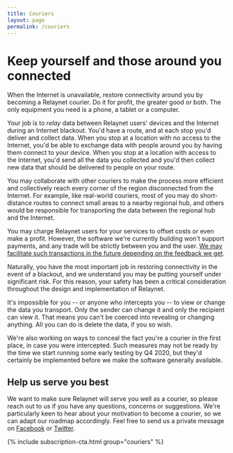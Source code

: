 ```yaml
---
title: Couriers
layout: page
permalink: /couriers
---
```


# Keep yourself and those around you connected

When the Internet is unavailable, restore connectivity around you by becoming a Relaynet courier. Do it for profit, the greater good or both. The only equipment you need is a phone, a tablet or a computer.

Your job is to _relay_ data between Relaynet users' devices and the Internet during an Internet blackout. You'd have a route, and at each stop you'd deliver and collect data. When you stop at a location with no access to the Internet, you'd be able to exchange data with people around you by having them connect to your device. When you stop at a location with access to the Internet, you'd send all the data you collected and you'd then collect new data that should be delivered to people on your route.

You may collaborate with other couriers to make the process more efficient and collectively reach every corner of the region disconnected from the Internet. For example, like real-world couriers, most of you may do short-distance routes to connect small areas to a nearby regional hub, and others would be responsible for transporting the data between the regional hub and the Internet.

You may charge Relaynet users for your services to offset costs or even make a profit. However, the software we're currently building won't support payments, and any trade will be strictly between you and the user. [We may facilitate such transactions in the future depending on the feedback we get](https://github.com/relaynet/specs/issues/34).

Naturally, you have the most important job in restoring connectivity in the event of a blackout, and we understand you may be putting yourself under significant risk. For this reason, your safety has been a critical consideration throughout the design and implementation of Relaynet.

It's impossible for you -- or anyone who intercepts you -- to view or change the data you transport. Only the sender can change it and only the recipient can view it. That means you can't be coerced into revealing or changing anything. All you can do is delete the data, if you so wish.

We're also working on ways to conceal the fact you're a courier in the first place, in case you were intercepted. Such measures may not be ready by the time we start running some early testing by Q4 2020, but they'd certainly be implemented before we make the software generally available.

## Help us serve you best

We want to make sure Relaynet will serve you well as a courier, so please reach out to us if you have any questions, concerns or suggestions. We're particularly keen to hear about your motivation to become a courier, so we can adapt our roadmap accordingly. Feel free to send us a private message on [Facebook](https://www.facebook.com/relaynet/) or [Twitter](https://twitter.com/relaynet_).

{% include subscription-cta.html group="couriers" %}
